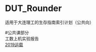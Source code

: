 # DUT_Rounder
适用于大连理工的生存指南索引计划（公共向）

#公共课部分  
工数上机实验报告  
[2019运载](https://github.com/StuGRua/DUT_Rounder/tree/master/public_courses/工科数学分析上机实验)  